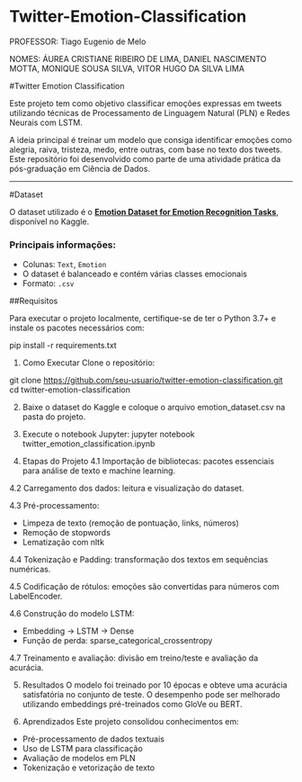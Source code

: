 # Twitter-Emotion-Classification

PROFESSOR: Tiago Eugenio de Melo

NOMES:
	ÁUREA CRISTIANE RIBEIRO DE LIMA, 
	DANIEL NASCIMENTO MOTTA, 
	MONIQUE SOUSA SILVA, 
	VITOR HUGO DA SILVA LIMA

#Twitter Emotion Classification

Este projeto tem como objetivo classificar emoções expressas em tweets utilizando técnicas de Processamento de Linguagem Natural (PLN) e Redes Neurais com LSTM.

A ideia principal é treinar um modelo que consiga identificar emoções como alegria, raiva, tristeza, medo, entre outras, com base no texto dos tweets.  
Este repositório foi desenvolvido como parte de uma atividade prática da pós-graduação em Ciência de Dados.

---

#Dataset

O dataset utilizado é o [**Emotion Dataset for Emotion Recognition Tasks**](https://www.kaggle.com/datasets/shtrausslearning/emotion-dataset), disponível no Kaggle.

### Principais informações:
- Colunas: `Text`, `Emotion`
- O dataset é balanceado e contém várias classes emocionais
- Formato: `.csv`

##Requisitos

Para executar o projeto localmente, certifique-se de ter o Python 3.7+ e instale os pacotes necessários com:

pip install -r requirements.txt

1. Como Executar
Clone o repositório:

git clone https://github.com/seu-usuario/twitter-emotion-classification.git
cd twitter-emotion-classification

2. Baixe o dataset do Kaggle e coloque o arquivo emotion_dataset.csv na pasta do projeto.

3. Execute o notebook Jupyter:
jupyter notebook twitter_emotion_classification.ipynb

4. Etapas do Projeto
4.1 Importação de bibliotecas: pacotes essenciais para análise de texto e machine learning.

4.2 Carregamento dos dados: leitura e visualização do dataset.

4.3 Pré-processamento:

- Limpeza de texto (remoção de pontuação, links, números)
- Remoção de stopwords
- Lematização com nltk

4.4 Tokenização e Padding: transformação dos textos em sequências numéricas.

4.5 Codificação de rótulos: emoções são convertidas para números com LabelEncoder.

4.6 Construção do modelo LSTM:

- Embedding → LSTM → Dense
- Função de perda: sparse_categorical_crossentropy

4.7 Treinamento e avaliação: divisão em treino/teste e avaliação da acurácia.

5. Resultados
O modelo foi treinado por 10 épocas e obteve uma acurácia satisfatória no conjunto de teste. O desempenho pode ser melhorado utilizando embeddings pré-treinados como GloVe ou BERT.

6. Aprendizados
Este projeto consolidou conhecimentos em:
- Pré-processamento de dados textuais
- Uso de LSTM para classificação
- Avaliação de modelos em PLN
- Tokenização e vetorização de texto


